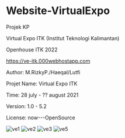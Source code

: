 # Website-VirtualExpo
Projek KP

Virtual Expo ITK (Institut Teknologi Kalimantan)

Openhouse ITK 2022

https://ve-itk.000webhostapp.com

Author: M.RizkyP./Haeqal/Lutfi

Projet Name: Virtual Expo ITK

Time: 28 july  - ?? august 2021

Version: 1.0 - 5.2

License: now---OpenSource


![ve1](https://user-images.githubusercontent.com/73746365/155258739-0b332791-d7d0-4e01-9697-40bd5642ce87.png)
![ve2](https://user-images.githubusercontent.com/73746365/155258758-349776ac-1d1f-4644-8b10-3e3a34b48155.png)
![ve3](https://user-images.githubusercontent.com/73746365/155258778-b5f7019b-360c-4fb7-8557-6c5c7d6134b5.png)
![ve5](https://user-images.githubusercontent.com/73746365/155258784-c31fc17f-3414-456e-90a6-c5fe80508168.png)
